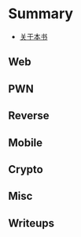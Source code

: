 # Summary

* [关于本书](README.md)

## Web

## PWN

## Reverse

## Mobile

## Crypto

## Misc

## Writeups

